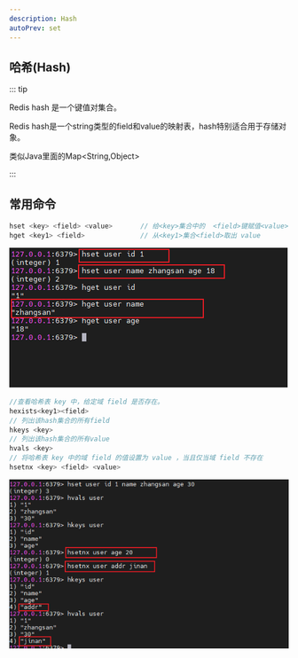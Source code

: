 ```yaml
---
description: Hash
autoPrev: set
---
```


## 哈希(Hash)

::: tip

Redis hash 是一个键值对集合。

Redis hash是一个string类型的field和value的映射表，hash特别适合用于存储对象。

类似Java里面的Map<String,Object>

:::

## 常用命令

```java
hset <key> <field> <value>       // 给<key>集合中的  <field>键赋值<value>，也可以批量设置
hget <key1> <field>              // 从<key1>集合<field>取出 value
```
![hash](/blogImg/redis/20210528153609.png)
```java
//查看哈希表 key 中，给定域 field 是否存在。
hexists<key1><field>    
// 列出该hash集合的所有field
hkeys <key>
// 列出该hash集合的所有value
hvals <key>
// 将哈希表 key 中的域 field 的值设置为 value ，当且仅当域 field 不存在
hsetnx <key> <field> <value>
```
![hash](/blogImg/redis/20210528163037.png)